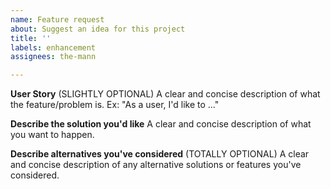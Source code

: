 ```yaml
---
name: Feature request
about: Suggest an idea for this project
title: ''
labels: enhancement
assignees: the-mann

---
```


**User Story**
(SLIGHTLY OPTIONAL)
A clear and concise description of what the feature/problem is. Ex: "As a user, I'd like to ..."

**Describe the solution you'd like**
A clear and concise description of what you want to happen.

**Describe alternatives you've considered**
(TOTALLY OPTIONAL)
A clear and concise description of any alternative solutions or features you've considered.
